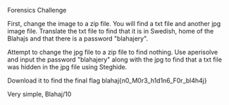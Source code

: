 Forensics Challenge

First, change the image to a zip file. You will find a txt file and another jpg image file.
Translate the txt file to find that it is in Swedish, home of the Blahajs and that there is a password "blahajery".

Attempt to change the jpg file to a zip file to find nothing.
Use aperisolve and input the password "blahajery" along with the jpg to find that a txt file was hidden in the jpg file using Steghide.

Download it to find the final flag blahaj{n0_M0r3_h1d1n6_F0r_bl4h4j}

Very simple, Blahaj/10